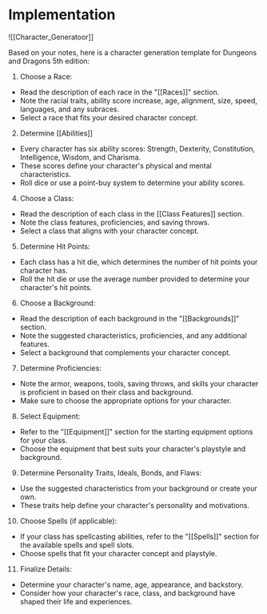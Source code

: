 # Implementation

![[Character_Generatoor]]

Based on your notes, here is a character generation template for Dungeons and Dragons 5th edition:

1. Choose a Race:
- Read the description of each race in the "[[Races]]" section.
- Note the racial traits, ability score increase, age, alignment, size, speed, languages, and any subraces.
- Select a race that fits your desired character concept.

2. Determine  [[Abilities]]
- Every character has six ability scores: Strength, Dexterity, Constitution, Intelligence, Wisdom, and Charisma.
- These scores define your character's physical and mental characteristics.
- Roll dice or use a point-buy system to determine your ability scores.



4. Choose a Class:
- Read the description of each class in the [[Class Features]] section.
- Note the class features, proficiencies, and saving throws.
- Select a class that aligns with your character concept.

5. Determine Hit Points:
- Each class has a hit die, which determines the number of hit points your character has.
- Roll the hit die or use the average number provided to determine your character's hit points.

6. Choose a Background:
- Read the description of each background in the "[[Backgrounds]]" section.
- Note the suggested characteristics, proficiencies, and any additional features.
- Select a background that complements your character concept.

7. Determine Proficiencies:
- Note the armor, weapons, tools, saving throws, and skills your character is proficient in based on their class and background.
- Make sure to choose the appropriate options for your character.

8. Select Equipment:
- Refer to the "[[Equipment]]" section for the starting equipment options for your class.
- Choose the equipment that best suits your character's playstyle and background.

9. Determine Personality Traits, Ideals, Bonds, and Flaws:
- Use the suggested characteristics from your background or create your own.
- These traits help define your character's personality and motivations.

10. Choose Spells (if applicable):
- If your class has spellcasting abilities, refer to the "[[Spells]]" section for the available spells and spell slots.
- Choose spells that fit your character concept and playstyle.

11. Finalize Details:
- Determine your character's name, age, appearance, and backstory.
- Consider how your character's race, class, and background have shaped their life and experiences.

